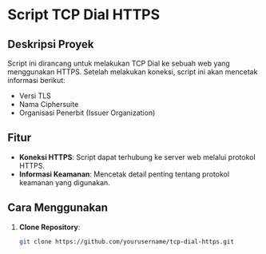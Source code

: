 # Script TCP Dial HTTPS

## Deskripsi Proyek
Script ini dirancang untuk melakukan TCP Dial ke sebuah web yang menggunakan HTTPS. Setelah melakukan koneksi, script ini akan mencetak informasi berikut:
- Versi TLS
- Nama Ciphersuite
- Organisasi Penerbit (Issuer Organization)

## Fitur
- **Koneksi HTTPS**: Script dapat terhubung ke server web melalui protokol HTTPS.
- **Informasi Keamanan**: Mencetak detail penting tentang protokol keamanan yang digunakan.

## Cara Menggunakan
1. **Clone Repository**:
   ```bash
   git clone https://github.com/yourusername/tcp-dial-https.git
